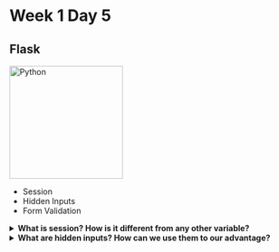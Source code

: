 # Week 1 Day 5

## Flask

<img src="https://upload.wikimedia.org/wikipedia/commons/thumb/3/3c/Flask_logo.svg/1200px-Flask_logo.svg.png" alt="Python" width="200px">

* Session
* Hidden Inputs
* Form Validation

<details>
<summary><strong>What is session? How is it different from any other variable?</strong>
</summary>
Session allows us to persist data or variables across HTTP requests. This allows us to access data we may have previously stored, or store that data for future use. A practical example of this is keeping track of a user's cart they may have added products into. If we didnt do this, each time they refreshed the page or navigated elsewhere, their cart items would vanish!
</details>

<details>
<summary><strong>What are hidden inputs? How can we use them to our advantage?</strong>
</summary>
Hidden inputs are hidden from the user whom is viewing that <code>.html</code> file. We can take advantage of that and store data such as that particular user's name or id as attributes that we can access on our server via a form submission! 
</details>